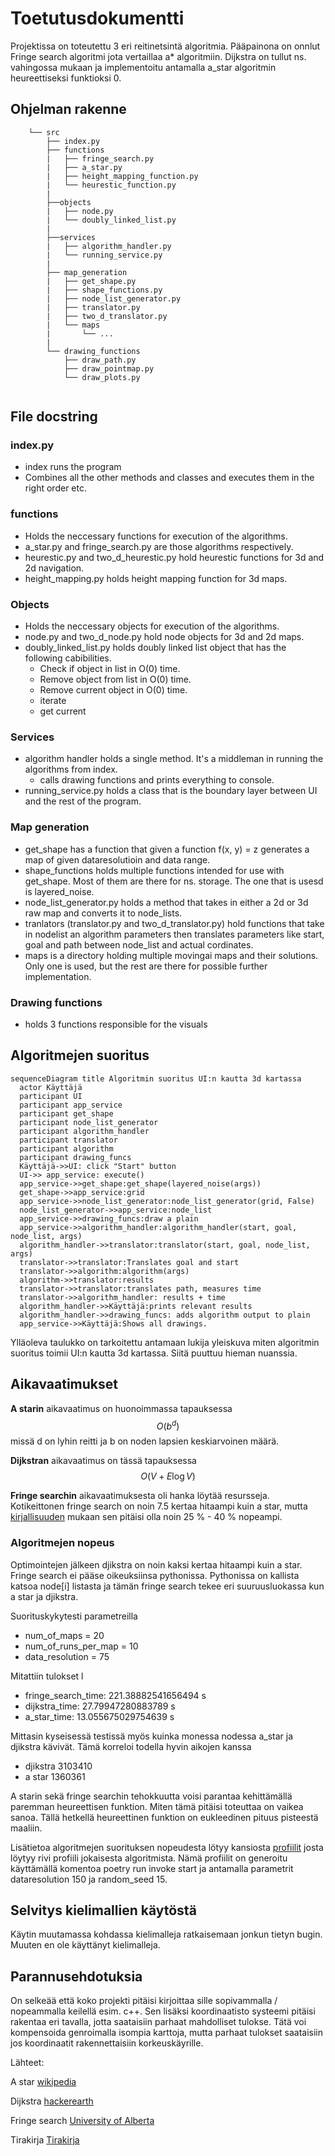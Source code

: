 # Toetutusdokumentti

Projektissa on toteutettu 3 eri reitinetsintä algoritmia. Pääpainona on onnlut Fringe search algoritmi jota vertaillaa a* algoritmiin. Dijkstra on tullut ns. vahingossa mukaan ja implementoitu antamalla a_star algoritmin heureettiseksi funktioksi 0.

## Ohjelman rakenne

```text
    └── src                    
        ├── index.py
        ├── functions
        |   ├── fringe_search.py
        |   ├── a_star.py
        |   ├── height_mapping_function.py
        |   └── heurestic_function.py
        |
        ├──objects
        |   ├── node.py
        |   └── doubly_linked_list.py
        |
        ├──services
        |   ├── algorithm_handler.py
        |   └── running_service.py
        |
        ├── map_generation
        |   ├── get_shape.py
        |   ├── shape_functions.py
        |   ├── node_list_generator.py
        |   ├── translator.py
        |   ├── two_d_translator.py
        |   └── maps
        |       └── ...
        |   
        └── drawing_functions
            ├── draw_path.py
            ├── draw_pointmap.py
            └── draw_plots.py
            

```

## File docstring

### index.py

- index runs the program
- Combines all the other methods and classes and executes them in the right order etc.

### functions

- Holds the neccessary functions for execution of the algorithms.
- a_star.py and fringe_search.py are those algorithms respectively.
- heurestic.py and two_d_heurestic.py hold heurestic functions for 3d and 2d navigation.
- height_mapping.py holds height mapping function for 3d maps.

### Objects

- Holds the neccessary objects for execution of the algorithms.
- node.py and two_d_node.py hold node objects for 3d and 2d maps.
- doubly_linked_list.py holds doubly linked list object that has the following cabibilities.
  * Check if object in list in O(0) time.
  * Remove object from list in O(0) time.
  * Remove current object in O(0) time.
  * iterate 
  * get current

### Services

- algorithm handler holds a single method. It's a middleman in running the algorithms from index.
  - calls drawing functions and prints everything to console.
- running_service.py holds a class that is the boundary layer between UI and the rest of the program.

### Map generation

- get_shape has a function that given a function f(x, y) = z generates a map of given dataresolutioin and data range.
- shape_functions holds multiple functions intended for use with get_shape. Most of them are there for ns. storage. The one that is usesd is layered_noise.
- node_list_generator.py holds a method that takes in either a 2d or 3d raw map and converts it to node_lists. 
- tranlators (translator.py and two_d_translator.py) hold functions that take in nodelist an algorithm parameters then translates parameters like start, goal and path between node_list and actual cordinates.
- maps is a directory holding multiple movingai maps and their solutions. Only one is used, but the rest are there for possible further implementation.

### Drawing functions

  - holds 3 functions responsible for the visuals

## Algoritmejen suoritus

```mermaid
sequenceDiagram title Algoritmin suoritus UI:n kautta 3d kartassa
  actor Käyttäjä
  participant UI
  participant app_service
  participant get_shape
  participant node_list_generator
  participant algorithm_handler
  participant translator
  participant algorithm
  participant drawing_funcs
  Käyttäjä->>UI: click "Start" button
  UI->> app_service: execute()
  app_service->>get_shape:get_shape(layered_noise(args))
  get_shape->>app_service:grid
  app_service->>node_list_generator:node_list_generator(grid, False)
  node_list_generator->>app_service:node_list
  app_service->>drawing_funcs:draw a plain
  app_service->>algorithm_handler:algorithm_handler(start, goal, node_list, args)
  algorithm_handler->>translator:translator(start, goal, node_list, args)
  translator->>translator:Translates goal and start
  translator->>algorithm:algorithm(args)
  algorithm->>translator:results
  translator->>translator:translates path, measures time
  translator->>algorithm_handler: results + time
  algorithm_handler->>Käyttäjä:prints relevant results
  algorithm_handler->>drawing_funcs: adds algorithm output to plain
  app_service->>Käyttäjä:Shows all drawings.

```

Ylläoleva taulukko on tarkoitettu antamaan lukija yleiskuva miten algoritmin suoritus toimii UI:n kautta 3d kartassa. Siitä puuttuu  hieman  nuanssia.

## Aikavaatimukset

**A starin** aikavaatimus on huonoimmassa tapauksessa $$O\left(b^d\right)$$ missä d on lyhin reitti ja b on noden lapsien keskiarvoinen määrä.

**Dijkstran** aikavaatimus on tässä tapauksessa 
$$O\left(V+E\log V\right)$$

**Fringe searchin** aikavaatimuksesta oli hanka löytää resursseja. Kotikeittonen fringe search on noin 7.5 kertaa hitaampi kuin a star, mutta [kirjallisuuden](https://webdocs.cs.ualberta.ca/~holte/Publications/fringe.pdf) mukaan sen pitäisi olla noin 25 % - 40 % nopeampi.

### Algoritmejen nopeus

Optimointejen jälkeen djikstra on noin kaksi kertaa hitaampi kuin a star. Fringe search ei pääse oikeuksiinsa pythonissa. Pythonissa on kallista katsoa node[i] listasta ja tämän fringe search tekee eri suuruusluokassa kun a star ja djikstra.

Suorituskykytesti parametreilla
- num_of_maps = 20
- num_of_runs_per_map = 10
- data_resolution = 75

Mitattiin tulokset l
- fringe_search_time: 221.38882541656494 s
- dijkstra_time: 27.79947280883789 s
- a_star_time: 13.055675029754639 s

Mittasin kyseisessä testissä myös kuinka monessa nodessa a_star ja djikstra kävivät. Tämä korreloi todella hyvin aikojen kanssa
- djikstra 3103410
- a star 1360361

A starin sekä fringe searchin tehokkuutta voisi parantaa kehittämällä paremman heureettisen funktion. Miten tämä pitäisi toteuttaa on vaikea sanoa. Tällä hetkellä heureettinen funktion on eukleedinen pituus pisteestä maaliin.

Lisätietoa algoritmejen suorituksen nopeudesta lötyy kansiosta [profiilit](linkki) josta löytyy rivi profiili jokaisesta algoritmista. Nämä profiilit on generoitu käyttämällä komentoa poetry run invoke start ja antamalla parametrit dataresolution 150 ja random_seed 15.

## Selvitys kielimallien käytöstä

Käytin muutamassa kohdassa kielimalleja ratkaisemaan jonkun tietyn bugin. Muuten en ole käyttänyt kielimalleja.

## Parannusehdotuksia

On selkeää että koko projekti pitäisi kirjoittaa sille sopivammalla / nopeammalla keilellä esim. c++. Sen lisäksi koordinaatisto systeemi pitäisi rakentaa eri tavalla, jotta saataisiin parhaat mahdolliset tulokse. Tätä voi kompensoida genroimalla isompia karttoja, mutta parhaat tulokset saataisiin jos koordinaatit rakennettaisiin korkeuskäyrille. 

Lähteet:

A star [wikipedia](https://en.wikipedia.org/wiki/A*_search_algorithm)

Dijkstra [hackerearth](https://www.hackerearth.com/practice/algorithms/graphs/shortest-path-algorithms/tutorial/#:~:text=Time%20Complexity%20of%20Dijkstra's%20Algorithm,E%20l%20o%20g%20V%20)

Fringe search [University of Alberta](https://webdocs.cs.ualberta.ca/~holte/Publications/fringe.pdf)

Tirakirja [Tirakirja](https://github.com/hy-tira/tirakirja/raw/master/tirakirja.pdf)